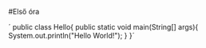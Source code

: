 #Első óra

´
public class Hello{
    public static void main(String[] args){
        System.out.println("Hello World!");
    }
}´